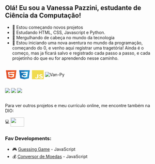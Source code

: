 ## Olá! Eu sou a Vanessa Pazzini, estudante de Ciência da Computação!

- 🔭 Estou começando novos projetos
- 🌱 Estudando HTML, CSS, Javascript e Python.
- 🚀 Mergulhando de cabeça no mundo da tecnologia
- 📌 Estou iniciando uma nova aventura no mundo da programação, começando do 0, e venho aqui registrar uma tragetória! Ainda é o começo, mas ja ficará salvo e registrado cada passo a passo, e cada projetinho do que eu for aprendendo nesse caminho.
 
 <div style="display: inline_block"><br>
  <img align="center" alt="Van-HTML" height="30" width="40" src="https://raw.githubusercontent.com/devicons/devicon/master/icons/html5/html5-original.svg">
  <img align="center" alt="Van-CSS" height="30" width="40" src="https://raw.githubusercontent.com/devicons/devicon/master/icons/css3/css3-original.svg">
  <img align="center" alt="Van-Js" height="30" width="40" src="https://raw.githubusercontent.com/devicons/devicon/master/icons/javascript/javascript-plain.svg">
  <img align="center" alt="Van-Py" height="36" width="50" src="https://cdn.jsdelivr.net/gh/devicons/devicon@latest/icons/python/python-original.svg"/>     
 
  
  ##
 
<div> 
  <a href="https://www.instagram.com/vanpazzini/" target="_blank"><img src="https://img.shields.io/badge/-Instagram-%23E4405F?style=for-the-badge&logo=instagram&logoColor=white" target="_blank"></a>
  <a href = "mailto:vanessapazzini2@gmail.com"><img src="https://img.shields.io/badge/-Gmail-%23333?style=for-the-badge&logo=gmail&logoColor=white" target="_blank"></a>
  <a href="https://www.linkedin.com/in/vanessa-pazzini-a440a6263/" target="_blank"><img src="https://img.shields.io/badge/-LinkedIn-%230077B5?style=for-the-badge&logo=linkedin&logoColor=white" target="_blank"> </a> 
 
 ## 
 
 <p> Para ver outros projetos e meu currículo online, me encontre também na DIO:  </p>
💻 <a href="https://web.dio.me/users/vanessapazzini2?tab=achievements" target="_blank"> <img align="center" height="30" width="45" src="https://img.shields.io/badge/DIO-4e3b8c?style=for-the-flat-square&logoSize=auto" target="_blank" position="center"> </a>
  
 </div>

##

 ### Fav Developments:
- 🎮 [Guessing Game](https://github.com/vanessapazzini/GUESSING-GAME) - JavaScript
- 💰 [Conversor de Moedas](https://github.com/vanessapazzini/Conversor-de-Moedas) - JavaScript
